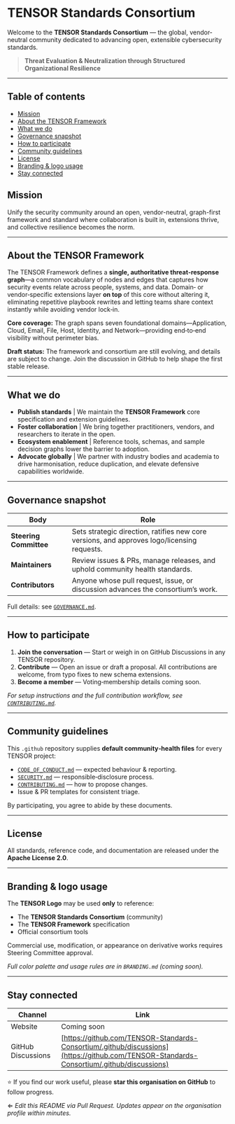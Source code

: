 # TENSOR Standards Consortium

Welcome to the **TENSOR Standards Consortium** — the global, vendor‐neutral community dedicated to advancing open, extensible cybersecurity standards.

> **Threat Evaluation & Neutralization through Structured Organizational Resilience**

---

## Table of contents

* [Mission](#mission)
* [About the TENSOR Framework](#about-the-tensor-framework)
* [What we do](#what-we-do)
* [Governance snapshot](#governance-snapshot)
* [How to participate](#how-to-participate)
* [Community guidelines](#community-guidelines)
* [License](#license)
* [Branding & logo usage](#branding--logo-usage)
* [Stay connected](#stay-connected)

## Mission

Unify the security community around an open, vendor-neutral, graph-first framework and standard where collaboration is built in, extensions thrive, and collective resilience becomes the norm.

---

## About the TENSOR Framework

The TENSOR Framework defines a **single, authoritative threat‑response graph**—a common vocabulary of nodes and edges that captures how security events relate across people, systems, and data. Domain‑ or vendor‑specific extensions layer **on top** of this core without altering it, eliminating repetitive playbook rewrites and letting teams share context instantly while avoiding vendor lock‑in.

**Core coverage:** The graph spans seven foundational domains—Application, Cloud, Email, File, Host, Identity, and Network—providing end‑to‑end visibility without perimeter bias.

**Draft status:** The framework and consortium are still evolving, and details are subject to change. Join the discussion in GitHub to help shape the first stable release.

---

## What we do

* **Publish standards** | We maintain the **TENSOR Framework** core specification and extension guidelines.
* **Foster collaboration** | We bring together practitioners, vendors, and researchers to iterate in the open.
* **Ecosystem enablement** | Reference tools, schemas, and sample decision graphs lower the barrier to adoption.
* **Advocate globally** | We partner with industry bodies and academia to drive harmonisation, reduce duplication, and elevate defensive capabilities worldwide.

---

## Governance snapshot

| Body                   | Role                                                                                        |
| ---------------------- | ------------------------------------------------------------------------------------------- |
| **Steering Committee** | Sets strategic direction, ratifies new core versions, and approves logo/licensing requests. |
| **Maintainers**        | Review issues & PRs, manage releases, and uphold community health standards.                |
| **Contributors**       | Anyone whose pull request, issue, or discussion advances the consortium’s work.             |

Full details: see [`GOVERNANCE.md`](../GOVERNANCE.md).

---

## How to participate

1. **Join the conversation** — Start or weigh in on GitHub Discussions in any TENSOR repository.
2. **Contribute** — Open an issue or draft a proposal. All contributions are welcome, from typo fixes to new schema extensions.
3. **Become a member** — Voting‑membership details coming soon.

*For setup instructions and the full contribution workflow, see [`CONTRIBUTING.md`](../CONTRIBUTING.md).*

---

## Community guidelines

This `.github` repository supplies **default community‑health files** for every TENSOR project:

* [`CODE_OF_CONDUCT.md`](../CODE_OF_CONDUCT.md) — expected behaviour & reporting.
* [`SECURITY.md`](../SECURITY.md) — responsible‑disclosure process.
* [`CONTRIBUTING.md`](../CONTRIBUTING.md) — how to propose changes.
* Issue & PR templates for consistent triage.

By participating, you agree to abide by these documents.

---

## License

All standards, reference code, and documentation are released under the **Apache License 2.0**.

---

## Branding & logo usage

The **TENSOR Logo** may be used **only** to reference:

* The **TENSOR Standards Consortium** (community)
* The **TENSOR Framework** specification
* Official consortium tools

Commercial use, modification, or appearance on derivative works requires Steering Committee approval.

*Full color palette and usage rules are in `BRANDING.md` (coming soon).*

---

## Stay connected

| Channel            | Link                                                                                                                                     |
| ------------------ | ---------------------------------------------------------------------------------------------------------------------------------------- |
| Website            | Coming soon                                                                                                                              |
| GitHub Discussions | [https://github.com/TENSOR-Standards-Consortium/.github/discussions](https://github.com/TENSOR-Standards-Consortium/.github/discussions) |

⭐️ If you find our work useful, please **star this organisation on GitHub** to follow progress.

⇐ *Edit this README via Pull Request. Updates appear on the organisation profile within minutes.*
